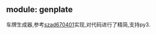 
## module: genplate
车牌生成器,参考[szad670401](https://github.com/szad670401/end-to-end-for-chinese-plate-recognition)实现,对代码进行了精简,支持py3.
